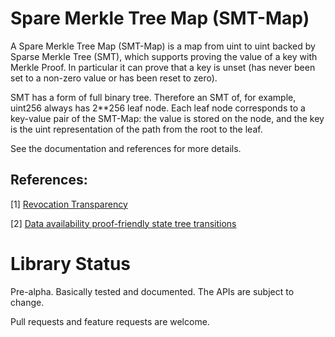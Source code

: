 # Spare Merkle Tree Map (SMT-Map)

A Spare Merkle Tree Map (SMT-Map) is a map from uint to uint backed by Sparse Merkle Tree (SMT),
which supports proving the value of a key with Merkle Proof. In particular it can prove that
a key is unset (has never been set to a non-zero value or has been reset to zero).


SMT has a form of full binary tree. Therefore an SMT of, for example, uint256 always has 2**256
leaf node. Each leaf node corresponds to a key-value pair of the SMT-Map: the value is stored on
the node, and the key is the uint representation of the path from the root to the leaf.

See the documentation and references for more details.

## References:
[1] [Revocation Transparency](
    https://www.links.org/files/RevocationTransparency.pdf)

[2] [Data availability proof-friendly state tree transitions](
    https://ethresear.ch/t/data-availability-proof-friendly-state-tree-transitions/1453)

# Library Status

Pre-alpha. Basically tested and documented. The APIs are subject to change.

Pull requests and feature requests are welcome.

